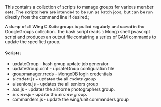 This contains a collection of scripts to manage groups for various member sets.
The scripts here are intended to be run as batch jobs, but can be run directly
from the command line if desired.;

A dump of all Wing G Suite groups is pulled regularly and saved in the GoogleGroups
collection.  The bash script reads a Mongo shell javascript script and produces
an output file containing a series of GAM commands to update the specified group.

#### Scripts:
* updateGroup - bash group update job generator
* updateGroup.conf - updateGroup configuration file
* groupmanager.creds - MongoDB login credentials
* allcadets.js - updates the all cadets group
* allseniors.js - updates the all seniors group
* aps.js - updates the airborne photographers group.
* aircrew.js - update the aircrew group.
* commanders.js - update the wing/unit commanders group

